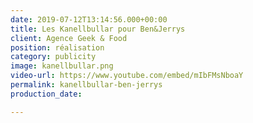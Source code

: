 ```yaml
---
date: 2019-07-12T13:14:56.000+00:00
title: Les Kanellbullar pour Ben&Jerrys
client: Agence Geek & Food
position: réalisation
category: publicity
image: kanellbullar.png
video-url: https://www.youtube.com/embed/mIbFMsNboaY
permalink: kanellbullar-ben-jerrys
production_date: 

---
```

